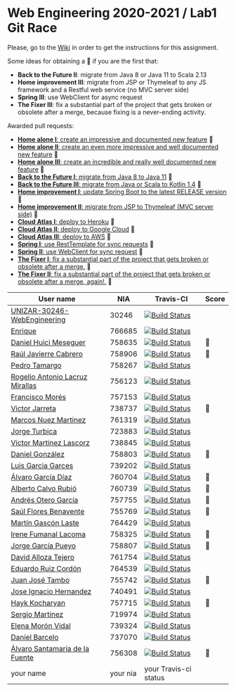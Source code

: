 # Web Engineering 2020-2021 / Lab1 Git Race

Please, go to the [Wiki](https://github.com/UNIZAR-30246-WebEngineering/lab1-git-race/wiki) in order to get the instructions for this assignment.

Some ideas for obtaining a :gift: if you are the first that:

- **Back to the Future II**: migrate from Java 8 or Java 11 to Scala 2.13
- **Home improvement III**: migrate from JSP or Thymeleaf to any JS framework and a Restful web service (no MVC server side)
- **Spring III**: use WebClient for async request
- **The Fixer III**: fix a substantial part of the project that gets broken or obsolete after a merge, because fixing is a never-ending activity.

Awarded pull requests:

- [**Home alone I**: create an impressive and documented new feature](https://github.com/UNIZAR-30246-WebEngineering/lab1-git-race/pull/2) :gift:
- [**Home alone II**: create an even more impressive and well documented new feature](https://github.com/UNIZAR-30246-WebEngineering/lab1-git-race/pull/17) :gift:
- [**Home alone III**: create an incredible and really well documented new feature](https://github.com/UNIZAR-30246-WebEngineering/lab1-git-race/pull/26) :gift:
- [**Back to the Future I**: migrate from Java 8 to Java 11](https://github.com/UNIZAR-30246-WebEngineering/lab1-git-race/pull/3) :gift:
- [**Back to the Future III**: migrate from Java or Scala to Kotlin 1.4](https://github.com/UNIZAR-30246-WebEngineering/lab1-git-race/pull/34) :gift:
- [**Home improvement I**: update Spring Boot to the latest RELEASE version](https://github.com/UNIZAR-30246-WebEngineering/lab1-git-race/pull/3) :gift:
- [**Home improvement II**: migrate from JSP to Thymeleaf (MVC server side)](https://github.com/UNIZAR-30246-WebEngineering/lab1-git-race/pull/12) :gift:
- [**Cloud Atlas I**: deploy to Heroku](https://github.com/UNIZAR-30246-WebEngineering/lab1-git-race/pull/7) :gift:
- [**Cloud Atlas II**: deploy to Google Cloud](https://github.com/UNIZAR-30246-WebEngineering/lab1-git-race/pull/15) :gift:
- [**Cloud Atlas III**: deploy to AWS](https://github.com/UNIZAR-30246-WebEngineering/lab1-git-race/pull/16) :gift:
- [**Spring I**: use RestTemplate for sync requests](https://github.com/UNIZAR-30246-WebEngineering/lab1-git-race/pull/13) :gift:
- [**Spring II**: use WebClient for sync request](https://github.com/UNIZAR-30246-WebEngineering/lab1-git-race/pull/21) :gift:
- [**The Fixer I**: fix a substantial part of the project that gets broken or obsolete after a merge.](https://github.com/UNIZAR-30246-WebEngineering/lab1-git-race/pull/19) :gift:
- [**The Fixer II**: fix a substantial part of the project that gets broken or obsolete after a merge, again!.](https://github.com/UNIZAR-30246-WebEngineering/lab1-git-race/pull/20) :gift:


User name | NIA | Travis-CI|Score
----------|-----|----------|-----
[UNIZAR-30246-WebEngineering](https://github.com/UNIZAR-30246-WebEngineering/lab1-git-race) |30246 | [![Build Status](https://travis-ci.com/UNIZAR-30246-WebEngineering/lab1-git-race.svg)](https://travis-ci.com/UNIZAR-30246-WebEngineering/lab1-git-race)
[Enrique](https://github.com/TheRealFreeman/lab1-git-race) | 766685 | [![Build Status](https://travis-ci.com/TheRealFreeman/lab1-git-race.svg)](https://travis-ci.com/TheRealFreeman/lab1-git-race)
[Daniel Huici Meseguer](https://github.com/Kifixo/lab1-git-race) | 758635 | [![Build Status](https://travis-ci.com/Kifixo/lab1-git-race.svg)](https://travis-ci.com/Kifixo/lab1-git-race) | :gift:
[Raúl Javierre Cabrero](https://github.com/rauljavierre/lab1-git-race) | 758906 | [![Build Status](https://travis-ci.com/rauljavierre/lab1-git-race.svg)](https://travis-ci.com/rauljavierre/lab1-git-race) | :gift:
[Pedro Tamargo](https://github.com/piter1902/lab1-git-race) | 758267 | [![Build Status](https://travis-ci.com/piter1902/lab1-git-race.svg?branch=master)](https://travis-ci.com/piter1902/lab1-git-race)
[Rogelio Antonio Lacruz Mirallas](https://github.com/RogorStuff/lab1-git-race) | 756123 | [![Build Status](https://travis-ci.org/RogorStuff/lab1-git-race.svg)](https://travis-ci.org/RogorStuff/lab1-git-race)
[Francisco Morés](https://github.com/Fran-sw/lab1-git-race) | 757153 | [![Build Status](https://travis-ci.com/Fran-sw/lab1-git-race.svg?branch=master)](https://travis-ci.com/Fran-sw/lab1-git-race)
[Victor Jarreta](https://github.com/VJarreta/lab1-git-race) | 738737 | [![Build Status](https://travis-ci.com/VJarreta/lab1-git-race.svg)](https://travis-ci.com/VJarreta/lab1-git-race) | :gift:
[Marcos Nuez Martinez](https://github.com/Markles01/lab1-git-race) | 761319 | [![Build Status](https://travis-ci.com/Markles01/lab1-git-race.svg)](https://travis-ci.com/Markles01/lab1-git-race)
[Jorge Turbica](https://github.com/turbica/lab1-git-race) | 723883 | [![Build Status](https://travis-ci.com/turbica/lab1-git-race.svg)](https://travis-ci.com/turbica/lab1-git-race)
[Victor Martinez Lascorz](https://github.com/viriannn/lab1-git-race)| 738845 | [![Build Status](https://travis-ci.com/viriannn/lab1-git-race.svg)](https://travis-ci.com/viriannn/lab1-git-race)
[Daniel González](https://github.com/Uncastellum/lab1-git-race) |758803 | [![Build Status](https://travis-ci.com/Uncastellum/lab1-git-race.svg)](https://travis-ci.com/Uncastellum/lab1-git-race) | :gift:
[Luis Garcia Garces](https://github.com/luisgg98) | 739202 | [![Build Status](https://travis-ci.com/luisgg98/lab1-git-race.svg)](https://travis-ci.com/luisgg98/lab1-git-race)
[Álvaro García Díaz](https://github.com/Alvarogd6/lab1-git-race) | 760704 | [![Build Status](https://travis-ci.com/Alvarogd6/lab1-git-race.svg)](https://travis-ci.com/Alvarogd6/lab1-git-race) | :gift:
[Alberto Calvo Rubió](https://github.com/AlbertoCalvoRubio) | 760739 | [![Build Status](https://travis-ci.com/AlbertoCalvoRubio/lab1-git-race.svg?branch=master)](https://travis-ci.com/AlbertoCalvoRubio/lab1-git-race) | :gift:
[Andrés Otero García](https://github.com/andrewknoll/lab1-git-race) | 757755 | [![Build Status](https://travis-ci.com/andrewknoll/lab1-git-race.svg)](https://travis-ci.com/andrewknoll/lab1-git-race) | :gift:
[Saúl Flores Benavente](https://github.com/saul205/lab1-git-race) | 755769 | [![Build Status](https://travis-ci.org/saul205/lab1-git-race.svg)](https://travis-ci.org/saul205/lab1-git-race) | :gift:
[Martín Gascón Laste](https://github.com/764429/lab1-git-race)  |   764429  |   [![Build Status](https://travis-ci.org/764429/lab1-git-race.svg)](https://travis-ci.org/764429/lab1-git-race)
[Irene Fumanal Lacoma](https://github.com/irefu/lab1-git-race)  | 758325 | [![Build Status](https://travis-ci.com/irefu/lab1-git-race.svg)](https://travis-ci.com/irefu/lab1-git-race) | :gift:
[Jorge García Pueyo](https://github.com/jgarciapueyo/lab1-git-race) | 758807 | [![Build Status](https://travis-ci.com/jgarciapueyo/lab1-git-race.svg)](https://travis-ci.com/jgarciapueyo/lab1-git-race) | :gift:
[David Alloza Tejero](https://github.com/david-AT/lab1-git-race)  | 761754 | [![Build Status](https://travis-ci.org/david-AT/lab1-git-race.svg?branch=master)](https://travis-ci.org/david-AT/lab1-git-race)
[Eduardo Ruiz Cordón](https://github.com/eduardoRuizC/lab1-git-race)  | 764539 | [![Build Status](https://travis-ci.com/irefu/lab1-git-race.svg)](https://travis-ci.com/eduardoRuizC/lab1-git-race)
[Juan José Tambo](https://github.com/jtambo99/lab1-git-race) | 755742 | [![Build Status](https://travis-ci.com/jtambo99/lab1-git-race.svg)](https://travis-ci.com/jtambo99/lab1-git-race) | :gift:
[Jose Ignacio Hernandez](https://github.com/740491/lab1-git-race) | 740491 | [![Build Status](https://travis-ci.com/740491/lab1-git-race.svg)](https://travis-ci.com/740491/lab1-git-race)
[Hayk Kocharyan](https://github.com/hayk99/lab1-git-race)  | 757715 | [![Build Status](https://travis-ci.com/hayk99/lab1-git-race.svg)](https://travis-ci.com/hayk99/lab1-git-race) | :gift:
[Sergio Martinez](https://github.com/Sergio-Martinez-97/lab1-git-race) | 719974 | [![Build Status](https://travis-ci.com/UNIZAR-30246-WebEngineering/lab1-git-race.svg)](https://travis-ci.com/github/Sergio-Martinez-97/lab1-git-race)
[Elena Morón Vidal](https://github.com/elenamv13/lab1-git-race) | 739324 | [![Build Status](https://travis-ci.com/elenamv13/lab1-git-race.svg)](https://travis-ci.com/elenamv13/lab1-git-race)
[Daniel Barcelo](https://github.com/DaniBarcelo/lab1-git-race) | 737070 | [![Build Status](https://travis-ci.com/DaniBarcelo/lab1-git-race.svg)](https://travis-ci.com/Danibarcelo/lab1-git-race)
[Álvaro Santamaría de la Fuente](https://github.com/SanTa45zgz/lab1-git-race) | 756308 | [![Build Status](https://travis-ci.com/SanTa45zgz/lab1-git-race.svg)](https://travis-ci.com/SanTa45zgz/lab1-git-race) | :gift: 
your name | your nia | your Travis-ci status
